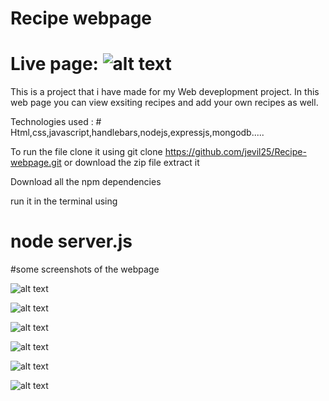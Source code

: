 # Recipe webpage

# Live page: ![alt text](https://foodism-com.vercel.app/)

This is a project that i have made for my Web deveplopment project.
In this web page you can view exsiting recipes and add your own recipes as well.

Technologies used : # Html,css,javascript,handlebars,nodejs,expressjs,mongodb.....

To run the file clone it using 
git clone https://github.com/jevil25/Recipe-webpage.git
or 
download the zip file extract it 

Download all the npm dependencies

run it in the terminal using 
# node server.js


#some screenshots of the webpage

![alt text](https://raw.githubusercontent.com/jevil25/Recipe-webpage/main/demoImages/Screenshot%20(19).png)

![alt text](https://raw.githubusercontent.com/jevil25/Recipe-webpage/main/demoImages/Screenshot%20(20).png)

![alt text](https://raw.githubusercontent.com/jevil25/Recipe-webpage/main/demoImages/Screenshot%20(21).png)

![alt text](https://raw.githubusercontent.com/jevil25/Recipe-webpage/main/demoImages/Screenshot%20(22).png)

![alt text](https://raw.githubusercontent.com/jevil25/Recipe-webpage/main/demoImages/Screenshot%20(23).png)

![alt text](https://raw.githubusercontent.com/jevil25/Recipe-webpage/main/demoImages/Screenshot%20(24).png)
